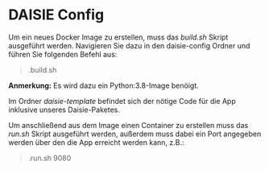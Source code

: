 # DAISIE Config

Um ein neues Docker Image zu erstellen, muss das *build.sh* Skript ausgeführt werden. Navigieren Sie dazu in den daisie-config Ordner und führen Sie folgenden Befehl aus:
> .build.sh

**Anmerkung:** Es wird dazu ein Python:3.8-Image benöigt. 

Im Ordner *daisie-template* befindet sich der nötige Code für die App inklusive unseres Daisie-Paketes.

Um anschließend aus dem Image einen Container zu erstellen muss das *run.sh* Skript ausgeführt werden, außerdem muss dabei ein Port angegeben werden über den die App erreicht werden kann, z.B.:
> .run.sh 9080 
